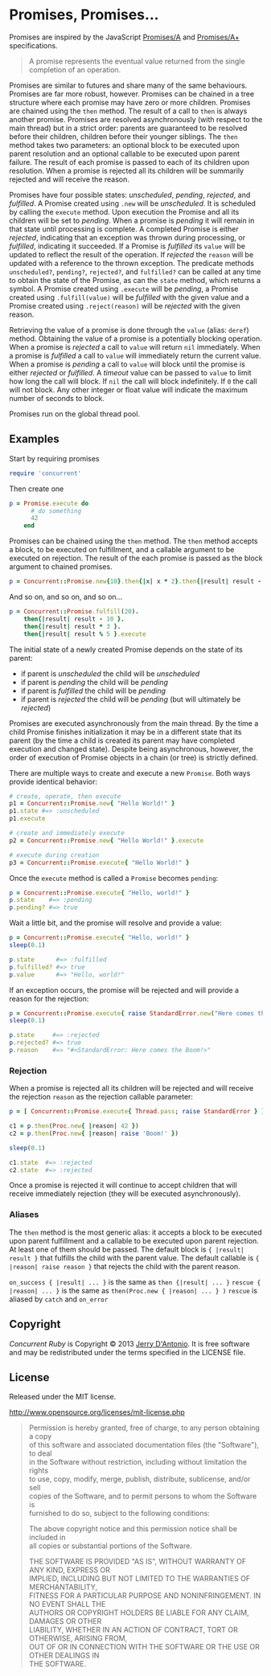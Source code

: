# Promises, Promises...

Promises are inspired by the JavaScript [Promises/A](http://wiki.commonjs.org/wiki/Promises/A)
and [Promises/A+](http://promises-aplus.github.io/promises-spec/) specifications.

> A promise represents the eventual value returned from the single completion of an operation.

Promises are similar to futures and share many of the same behaviours. Promises are far more robust,
however. Promises can be chained in a tree structure where each promise may have zero or more children.
Promises are chained using the `then` method. The result of a call to `then` is always another promise.
Promises are resolved asynchronously (with respect to the main thread) but in a strict order:
parents are guaranteed to be resolved before their children, children before their younger siblings.
The `then` method takes two parameters: an optional block to be executed upon parent resolution and an
optional callable to be executed upon parent failure. The result of each promise is passed to each of its
children upon resolution. When a promise is rejected all its children will be summarily rejected and will
receive the reason.

Promises have four possible states: *unscheduled*, *pending*, *rejected*, and *fulfilled*.
A Promise created using `.new` will be *unscheduled*. It is scheduled by calling the `execute` method.
Upon execution the Promise and all its children will be set to *pending*. When a promise is *pending* it will remain in that
state until processing is complete. A completed Promise is either *rejected*, indicating that an exception
was thrown during processing, or *fulfilled*, indicating it succeeded.
If a Promise is *fulfilled* its `value` will be updated to reflect the result of the operation.
If *rejected* the `reason` will be updated with a reference to the thrown exception.
The predicate methods `unscheduled?`, `pending?`, `rejected?`, and `fulfilled?`
can be called at any time to obtain the state of the Promise, as can the `state` method, which returns a symbol.
A Promise created using `.execute` will be *pending*, a Promise created using `.fulfill(value)` will be *fulfilled*
with the given value and a Promise created using `.reject(reason)` will be *rejected* with the given reason.

Retrieving the value of a promise is done through the `value` (alias: `deref`) method. Obtaining the value of
a promise is a potentially blocking operation. When a promise is *rejected* a call to `value` will return `nil`
immediately. When a promise is *fulfilled* a call to `value` will immediately return the current value.
When a promise is *pending* a call to `value` will block until the promise is either *rejected* or *fulfilled*.
A *timeout* value can be passed to `value` to limit how long the call will block. If `nil` the call will
block indefinitely. If `0` the call will not block. Any other integer or float value will indicate the
maximum number of seconds to block.

Promises run on the global thread pool.

## Examples

Start by requiring promises

```ruby
require 'concurrent'
```

Then create one

```ruby
p = Promise.execute do
      # do something
      42
    end
```

Promises can be chained using the `then` method. The `then` method
accepts a block, to be executed on fulfillment, and a callable argument to be executed on rejection.
The result of the each promise is passed as the block argument to chained promises.

```ruby
p = Concurrent::Promise.new{10}.then{|x| x * 2}.then{|result| result - 10 }.execute
```

And so on, and so on, and so on...

```ruby
p = Concurrent::Promise.fulfill(20).
    then{|result| result - 10 }.
    then{|result| result * 3 }.
    then{|result| result % 5 }.execute
```

The initial state of a newly created Promise depends on the state of its parent:
- if parent is *unscheduled* the child will be *unscheduled*
- if parent is *pending* the child will be *pending*
- if parent is *fulfilled* the child will be *pending*
- if parent is *rejected* the child will be *pending* (but will ultimately be *rejected*)

Promises are executed asynchronously from the main thread. By the time a child Promise finishes initialization
it may be in a different state that its parent (by the time a child is created its parent may have completed
execution and changed state). Despite being asynchronous, however, the order of execution of Promise objects
in a chain (or tree) is strictly defined.

There are multiple ways to create and execute a new `Promise`. Both ways provide identical behavior:

```ruby
# create, operate, then execute
p1 = Concurrent::Promise.new{ "Hello World!" }
p1.state #=> :unscheduled
p1.execute

# create and immediately execute
p2 = Concurrent::Promise.new{ "Hello World!" }.execute

# execute during creation
p3 = Concurrent::Promise.execute{ "Hello World!" }
```

Once the `execute` method is called a `Promise` becomes `pending`:

```ruby
p = Concurrent::Promise.execute{ "Hello, world!" }
p.state    #=> :pending
p.pending? #=> true
```

Wait a little bit, and the promise will resolve and provide a value:

```ruby
p = Concurrent::Promise.execute{ "Hello, world!" }
sleep(0.1)

p.state      #=> :fulfilled
p.fulfilled? #=> true
p.value      #=> "Hello, world!"
```

If an exception occurs, the promise will be rejected and will provide
a reason for the rejection:

```ruby
p = Concurrent::Promise.execute{ raise StandardError.new("Here comes the Boom!") }
sleep(0.1)

p.state     #=> :rejected
p.rejected? #=> true
p.reason    #=> "#<StandardError: Here comes the Boom!>"
```

### Rejection

When a promise is rejected all its children will be rejected and will receive the rejection `reason` as the
rejection callable parameter:

```ruby
p = [ Concurrent::Promise.execute{ Thread.pass; raise StandardError } ]

c1 = p.then(Proc.new{ |reason| 42 })
c2 = p.then(Proc.new{ |reason| raise 'Boom!' })

sleep(0.1)

c1.state  #=> :rejected
c2.state  #=> :rejected
```

Once a promise is rejected it will continue to accept children that will receive immediately
rejection (they will be executed asynchronously).

### Aliases

The `then` method is the most generic alias: it accepts a block to be executed upon parent fulfillment
and a callable to be executed upon parent rejection. At least one of them should be passed.
The default block is `{ |result| result }` that fulfills the child with the parent value.
The default callable is `{ |reason| raise reason }` that rejects the child with the parent reason.

`on_success { |result| ... }` is the same as `then {|result| ... }`
`rescue { |reason| ... }` is the same as `then(Proc.new { |reason| ... } )`
`rescue` is aliased by `catch` and `on_error`

## Copyright

*Concurrent Ruby* is Copyright &copy; 2013 [Jerry D'Antonio](https://twitter.com/jerrydantonio).
It is free software and may be redistributed under the terms specified in the LICENSE file.

## License

Released under the MIT license.

http://www.opensource.org/licenses/mit-license.php  

> Permission is hereby granted, free of charge, to any person obtaining a copy  
> of this software and associated documentation files (the "Software"), to deal  
> in the Software without restriction, including without limitation the rights  
> to use, copy, modify, merge, publish, distribute, sublicense, and/or sell  
> copies of the Software, and to permit persons to whom the Software is  
> furnished to do so, subject to the following conditions:  
> 
> The above copyright notice and this permission notice shall be included in  
> all copies or substantial portions of the Software.  
> 
> THE SOFTWARE IS PROVIDED "AS IS", WITHOUT WARRANTY OF ANY KIND, EXPRESS OR  
> IMPLIED, INCLUDING BUT NOT LIMITED TO THE WARRANTIES OF MERCHANTABILITY,  
> FITNESS FOR A PARTICULAR PURPOSE AND NONINFRINGEMENT. IN NO EVENT SHALL THE  
> AUTHORS OR COPYRIGHT HOLDERS BE LIABLE FOR ANY CLAIM, DAMAGES OR OTHER  
> LIABILITY, WHETHER IN AN ACTION OF CONTRACT, TORT OR OTHERWISE, ARISING FROM,  
> OUT OF OR IN CONNECTION WITH THE SOFTWARE OR THE USE OR OTHER DEALINGS IN  
> THE SOFTWARE.  
